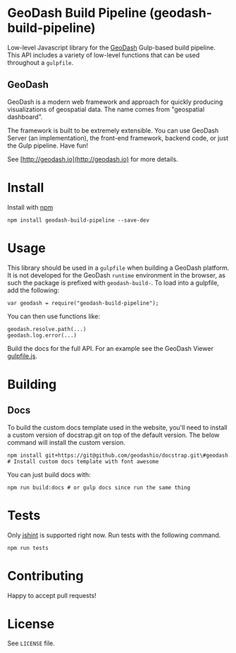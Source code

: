 # GeoDash Build Pipeline (geodash-build-pipeline)

Low-level Javascript library for the [GeoDash](http://geodash.io) Gulp-based build pipeline.  This API includes a variety of low-level functions that can be used throughout a `gulpfile`.

## GeoDash

GeoDash is a modern web framework and approach for quickly producing visualizations of geospatial data. The name comes from "geospatial dashboard".

The framework is built to be extremely extensible. You can use GeoDash Server (an implementation), the front-end framework, backend code, or just the Gulp pipeline. Have fun!

See [http://geodash.io](http://geodash.io) for more details.

# Install

Install with [npm](https://npmjs.org/package/geodash-build-pipeline)

```
npm install geodash-build-pipeline --save-dev
```

# Usage

This library should be used in a `gulpfile` when building a GeoDash platform.  It is not developed for the GeoDash `runtime` environment in the browser, as such the package is prefixed with `geodash-build-`.  To load into a gulpfile, add the following:

```
var geodash = require("geodash-build-pipeline");
```

You can then use functions like:

```
geodash.resolve.path(...)
geodash.log.error(...)
```

Build the docs for the full API.  For an example see the GeoDash Viewer [gulpfile.js](https://github.com/geodashio/geodash-viewer/blob/master/gulpfile.js).

# Building

## Docs

To build the custom docs template used in the website, you'll need to install a custom version of docstrap.git on top of the default version.  The below command will install the custom version.

```
npm install git+https://git@github.com/geodashio/docstrap.git\#geodash # Install custom docs template with font awesome
```

You can just build docs with:
```
npm run build:docs # or gulp docs since run the same thing
```

# Tests

Only [jshint](http://jshint.com/about/) is supported right now.  Run tests with the following command.

```
npm run tests
```

# Contributing

Happy to accept pull requests!

# License

See `LICENSE` file.
